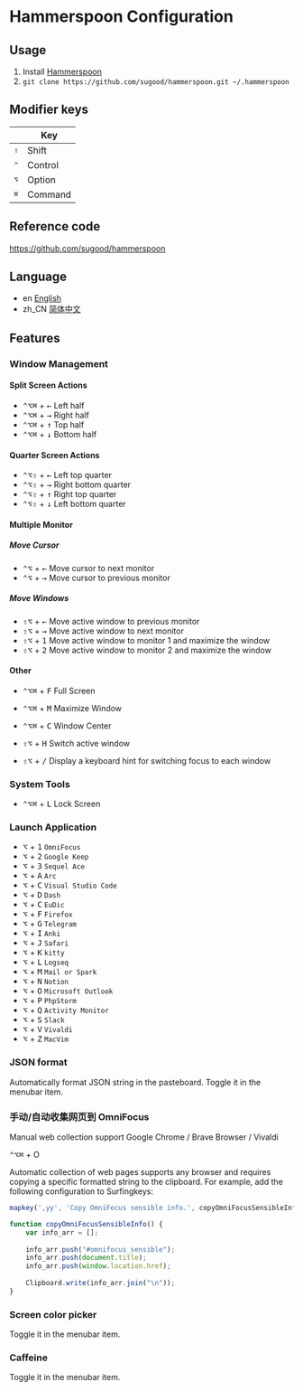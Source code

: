 # Hammerspoon Configuration

## Usage

1. Install [Hammerspoon](http://www.hammerspoon.org/)
2. `git clone https://github.com/sugood/hammerspoon.git ~/.hammerspoon`

## Modifier keys
|           |  Key           |
| --------- | -------------- |
| <kbd>⇧</kbd> | Shift       |
| <kbd>⌃</kbd> | Control   	 |
| <kbd>⌥</kbd> | Option 	 |
| <kbd>⌘</kbd> | Command   	 |

## Reference code
https://github.com/sugood/hammerspoon

## Language

- en [English](README_en.md)
- zh_CN [简体中文](README.md)

## Features

### Window Management

#### Split Screen Actions

* <kbd>⌃</kbd><kbd>⌥</kbd><kbd>⌘</kbd> + <kbd>←</kbd> Left half
* <kbd>⌃</kbd><kbd>⌥</kbd><kbd>⌘</kbd> + <kbd>→</kbd> Right half
* <kbd>⌃</kbd><kbd>⌥</kbd><kbd>⌘</kbd> + <kbd>↑</kbd> Top half
* <kbd>⌃</kbd><kbd>⌥</kbd><kbd>⌘</kbd> + <kbd>↓</kbd>	Bottom half

#### Quarter Screen Actions

* <kbd>⌃</kbd><kbd>⌥</kbd><kbd>⇧</kbd> + <kbd>←</kbd> Left top quarter
* <kbd>⌃</kbd><kbd>⌥</kbd><kbd>⇧</kbd> + <kbd>→</kbd> Right bottom quarter
* <kbd>⌃</kbd><kbd>⌥</kbd><kbd>⇧</kbd> + <kbd>↑</kbd> Right top quarter
* <kbd>⌃</kbd><kbd>⌥</kbd><kbd>⇧</kbd> + <kbd>↓</kbd> Left bottom quarter

#### Multiple Monitor

##### Move Cursor

* <kbd>⌃</kbd><kbd>⌥</kbd> + <kbd>←</kbd> Move cursor to next monitor
* <kbd>⌃</kbd><kbd>⌥</kbd> + <kbd>→</kbd> Move cursor to previous monitor

##### Move Windows

* <kbd>⇧</kbd><kbd>⌥</kbd> + <kbd>←</kbd> Move active window to previous monitor
* <kbd>⇧</kbd><kbd>⌥</kbd> + <kbd>→</kbd> Move active window to next monitor
* <kbd>⇧</kbd><kbd>⌥</kbd> + <kbd>1</kbd> Move active window to monitor 1 and maximize the window
* <kbd>⇧</kbd><kbd>⌥</kbd> + <kbd>2</kbd> Move active window to monitor 2 and maximize the window


#### Other

* <kbd>⌃</kbd><kbd>⌥</kbd><kbd>⌘</kbd> + <kbd>F</kbd> Full Screen
* <kbd>⌃</kbd><kbd>⌥</kbd><kbd>⌘</kbd> + <kbd>M</kbd> Maximize Window
* <kbd>⌃</kbd><kbd>⌥</kbd><kbd>⌘</kbd> + <kbd>C</kbd> Window Center


* <kbd>⇧</kbd><kbd>⌥</kbd> + <kbd>H</kbd>  Switch active window
* <kbd>⇧</kbd><kbd>⌥</kbd> + <kbd>/</kbd>  Display a keyboard hint for switching focus to each window

### System Tools

* <kbd>⌃</kbd><kbd>⌥</kbd><kbd>⌘</kbd> + <kbd>L</kbd> Lock Screen

### Launch Application

* <kbd>⌥</kbd> + <kbd>1</kbd> `OmniFocus`
* <kbd>⌥</kbd> + <kbd>2</kbd> `Google Keep`
* <kbd>⌥</kbd> + <kbd>3</kbd> `Sequel Ace`
* <kbd>⌥</kbd> + <kbd>A</kbd> `Arc`
* <kbd>⌥</kbd> + <kbd>C</kbd> `Visual Studio Code`
* <kbd>⌥</kbd> + <kbd>D</kbd> `Dash`
* <kbd>⌥</kbd> + <kbd>C</kbd> `EuDic`
* <kbd>⌥</kbd> + <kbd>F</kbd> `Firefox`
* <kbd>⌥</kbd> + <kbd>G</kbd> `Telegram`
* <kbd>⌥</kbd> + <kbd>I</kbd> `Anki`
* <kbd>⌥</kbd> + <kbd>J</kbd> `Safari`
* <kbd>⌥</kbd> + <kbd>K</kbd> `kitty`
* <kbd>⌥</kbd> + <kbd>L</kbd> `Logseq`
* <kbd>⌥</kbd> + <kbd>M</kbd> `Mail or Spark`
* <kbd>⌥</kbd> + <kbd>N</kbd> `Notion`
* <kbd>⌥</kbd> + <kbd>O</kbd> `Microsoft Outlook`
* <kbd>⌥</kbd> + <kbd>P</kbd> `PhpStorm`
* <kbd>⌥</kbd> + <kbd>Q</kbd> `Activity Monitor`
* <kbd>⌥</kbd> + <kbd>S</kbd> `Slack`
* <kbd>⌥</kbd> + <kbd>V</kbd> `Vivaldi`
* <kbd>⌥</kbd> + <kbd>Z</kbd> `MacVim`

### JSON format

Automatically format JSON string in the pasteboard. Toggle it in the menubar item.

### 手动/自动收集网页到 OmniFocus

Manual web collection support Google Chrome / Brave Browser / Vivaldi

<kbd>⌃</kbd><kbd>⌥</kbd><kbd>⌘</kbd> + O

Automatic collection of web pages supports any browser and requires copying a specific formatted string to the clipboard. For example, add the following configuration to Surfingkeys:

```javascript
mapkey(',yy', 'Copy OmniFocus sensible info.', copyOmniFocusSensibleInfo);

function copyOmniFocusSensibleInfo() {
    var info_arr = [];
    
    info_arr.push("#omnifocus_sensible");
    info_arr.push(document.title);
    info_arr.push(window.location.href);
    
    Clipboard.write(info_arr.join("\n"));
}
```

### Screen color picker

Toggle it in the menubar item.

### Caffeine

Toggle it in the menubar item.

